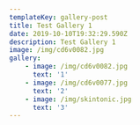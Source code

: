 ```yaml
---
templateKey: gallery-post
title: Test Gallery 1
date: 2019-10-10T19:32:29.590Z
description: Test Gallery 1
image: /img/cd6v0082.jpg
gallery:
    - image: /img/cd6v0082.jpg
      text: '1'
    - image: /img/cd6v0077.jpg
      text: '2'
    - image: /img/skintonic.jpg
      text: '3'
---
```


